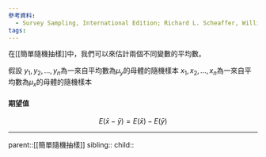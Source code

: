 ```yaml
---
參考資料:
  - Survey Sampling, International Edition; Richard L. Scheaffer, William Mendenhall. III
tags:
---
```

在[[簡單隨機抽樣]]中，我們可以來估計兩個不同變數的平均數。

假設
$y_1,y_2,\ldots,y_n$為一來自平均數為$\mu_y$的母體的隨機樣本
$x_1,x_2,\ldots,x_n$為一來自平均數為$\mu_x$的母體的隨機樣本
#### 期望值
$$
E(\bar{x}-\bar{y})=E(\bar{x})-E(\bar{y})
$$
- - -
parent::[[簡單隨機抽樣]]
sibling::
child::